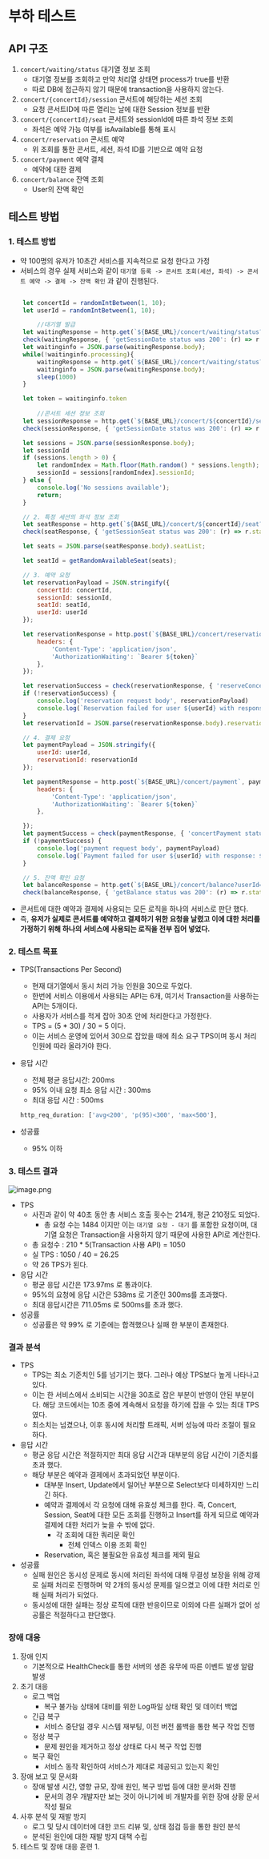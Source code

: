 # 부하 테스트

## **API 구조**

1. `concert/waiting/status` 대기열 정보 조회
    - 대기열 정보를 조회하고 만약 처리열 상태면 process가 true를 반환
    - 따로 DB에 접근하지 않기 때문에 transaction을 사용하지 않는다.
2. `concert/{concertId}/session` 콘서트에 해당하는 세션 조회
    - 요청 콘서트ID에 따른 열리는 날에 대한 Session 정보를 반환
3. `concert/{concertId}/seat` 콘서트와 sessionId에 따른 좌석 정보 조회
    - 좌석은 예약 가능 여부를 isAvailable를 통해 표시
4. `concert/reservation` 콘서트 예약
    - 위 조회를 통한 콘서트, 세션, 좌석 ID를 기반으로 예약 요청
5. `concert/payment` 예약 결제
    - 예약에 대한 결제
6. `concert/balance` 잔액 조회
    - User의 잔액 확인

## **테스트 방법**

### 1. 테스트 방법

- 약 100명의 유저가 10초간 서비스를 지속적으로 요청 한다고 가정
- 서비스의 경우 실제 서비스와 같이 `대기열 등록 -> 콘서트 조회(세션, 좌석) -> 콘서트 예약 -> 결제 -> 잔액 확인` 과 같이 진행된다.

```jsx

    let concertId = randomIntBetween(1, 10);
    let userId = randomIntBetween(1, 10);

		//대기열 발급
    let waitingResponse = http.get(`${BASE_URL}/concert/waiting/status?userId=${userId}`)
    check(waitingResponse, { 'getSessionDate status was 200': (r) => r.status === 200 });
    let waitinginfo = JSON.parse(waitingResponse.body);
    while(!waitinginfo.processing){
        waitingResponse = http.get(`${BASE_URL}/concert/waiting/status?userId=${userId}`)
        waitinginfo = JSON.parse(waitingResponse.body);
        sleep(1000)
    }

    let token = waitinginfo.token
		
		//콘서트 세션 정보 조회
    let sessionResponse = http.get(`${BASE_URL}/concert/${concertId}/session`);
    check(sessionResponse, { 'getSessionDate status was 200': (r) => r.status === 200 });

    let sessions = JSON.parse(sessionResponse.body);
    let sessionId
    if (sessions.length > 0) {
        let randomIndex = Math.floor(Math.random() * sessions.length);
        sessionId = sessions[randomIndex].sessionId;
    } else {
        console.log('No sessions available');
        return;
    }

    // 2. 특정 세션의 좌석 정보 조회
    let seatResponse = http.get(`${BASE_URL}/concert/${concertId}/seat?sessionId=${sessionId}`);
    check(seatResponse, { 'getSessionSeat status was 200': (r) => r.status === 200 });

    let seats = JSON.parse(seatResponse.body).seatList;

    let seatId = getRandomAvailableSeat(seats);

    // 3. 예약 요청
    let reservationPayload = JSON.stringify({
        concertId: concertId,
        sessionId: sessionId,
        seatId: seatId,
        userId: userId
    });

    let reservationResponse = http.post(`${BASE_URL}/concert/reservation`, reservationPayload, {
        headers: {
            'Content-Type': 'application/json',
            'AuthorizationWaiting': `Bearer ${token}`
        },
    });

    let reservationSuccess = check(reservationResponse, { 'reserveConcert status was 200': (r) => r.status === 200 });
    if (!reservationSuccess) {
        console.log('reservation request body', reservationPayload)
        console.log(`Reservation failed for user ${userId} with response: ${reservationResponse.body}`);
    }
    let reservationId = JSON.parse(reservationResponse.body).reservationId;

    // 4. 결제 요청
    let paymentPayload = JSON.stringify({
        userId: userId,
        reservationId: reservationId
    });

    let paymentResponse = http.post(`${BASE_URL}/concert/payment`, paymentPayload, {
        headers: {
            'Content-Type': 'application/json',
            'AuthorizationWaiting': `Bearer ${token}`
        },

    });
    let paymentSuccess = check(paymentResponse, { 'concertPayment status was 200': (r) => r.status === 200 });
    if (!paymentSuccess) {
        console.log('payment request body', paymentPayload)
        console.log(`Payment failed for user ${userId} with response: ${paymentResponse.body}`);
    }

    // 5. 잔액 확인 요청
    let balanceResponse = http.get(`${BASE_URL}/concert/balance?userId=${userId}`);
    check(balanceResponse, { 'getBalance status was 200': (r) => r.status === 200 });

```

- 콘서트에 대한 예약과 결제에 사용되는 모든 로직을 하나의 서비스로 판단 했다.
- 즉, **유저가 실제로 콘서트를 예약하고 결제하기 위한 요청을 날렸고 이에 대한 처리를 가정하기 위해 하나의 서비스에 사용되는 로직을 전부 집어 넣었다.**

### 2. 테스트 목표

- TPS(Transactions Per Second)
    - 현재 대기열에서 동시 처리 가능 인원을 30으로 두었다.
    - 한번에 서비스 이용에서 사용되는 API는 6개, 여기서 Transaction을 사용하는 API는 5개이다.
    - 사용자가 서비스를 적게 잡아 30초 안에 처리한다고 가정한다.
    - TPS  = (5 * 30) / 30 = 5 이다.
    - 이는 서비스 운영에 있어서 30으로 잡았을 때에 최소 요구 TPS이며 동시 처리 인원에 따라 올라가야 한다.
- 응답 시간
    - 전체 평균 응답시간: 200ms
    - 95% 이내 요청 최소 응답 시간 : 300ms
    - 최대 응답 시간 : 500ms
    
    ```jsx
    http_req_duration: ['avg<200', 'p(95)<300', 'max<500'],
    ```
    
- 성공률
    - 95% 이하

### 3. 테스트 결과

![image.png](./image/K6.png)

- TPS
    - 사진과 같이 약 40초 동안 총 서비스 호출 횟수는 214개, 평균 210정도 되었다.
        - 총 요청 수는 1484 이지만 이는 `대기열 요청 - 대기` 를 포함한 요청이며, 대기열 요청은 Transaction을 사용하지 않기 때문에 사용한 API로 계산한다.
    - 총 요청수 : 210 * 5(Transaction 사용 API) = 1050
    - 실 TPS : 1050 / 40 = 26.25
    - 약 26 TPS가 된다.
- 응답 시간
    - 평균 응답 시간은 173.97ms 로 통과이다.
    - 95%의 요청에 응답 시간은 538ms 로 기준인 300ms를 초과했다.
    - 최대 응답시간은 711.05ms 로 500ms를 초과 했다.
- 성공률
    - 성공률은 약 99% 로 기준에는 합격했으나 실패 한 부분이 존재한다.

### 결과 분석

- TPS
    - TPS는 최소 기준치인 5를 넘기기는 했다. 그러나 예상 TPS보다 높게 나타나고 있다.
    - 이는 한 서비스에서 소비되는 시간을 30초로 잡은 부분이 반영이 안된 부분이다. 해당 코드에서는 10초 중에 계속해서 요청을 하기에 잡을 수 있는 최대 TPS였다.
    - 최소치는 넘겼으나, 이후 동시에 처리할 트래픽, 서버 성능에 따라 조절이 필요하다.
- 응답 시간
    - 평균 응답 시간은 적절하지만 최대 응답 시간과 대부분의 응답 시간이 기준치를 초과 했다.
    - 해당 부분은 예약과 결제에서 초과되었던 부분이다.
        - 대부분 Insert, Update에서 일어난 부분으로 Select보다 미세하지만 느리긴 하다.
        - 예약과 결제에서 각 요청에 대해 유효성 체크를 한다. 즉, Concert, Session, Seat에 대한 모든 조회를 진행하고 Insert를 하게 되므로 예약과 결제에 대한 처리가 늦을 수 밖에 없다.
            - 각 조회에 대한 쿼리문 확인
                - 전체 인덱스 이용 조회 확인
        - Reservation, 혹은 불필요한 유효성 체크를 제외 필요
- 성공률
    - 실패 원인은 동시성 문제로 동시에 처리된 좌석에 대해 무결성 보장을 위해 강제로 실패 처리로 진행하며 약 2개의 동시성 문제를 일으켰고 이에 대한 처리로 인해 실패 처리가 되었다.
    - 동시성에 대한 실패는 정상 로직에 대한 반응이므로 이외에 다른 실패가 없어 성공률은 적절하다고 판단했다.

### 장애 대응

1. 장애 인지
    - 기본적으로 HealthCheck를 통한 서버의 생존 유무에 따른 이벤트 발생 알람 발생
2. 초기 대응
    - 로그 백업
        - 복구 불가능 상태에 대비를 위한 Log파일 상태 확인 및 데이터 백업
    - 긴급 복구
        - 서비스 중단일 경우 시스템 재부팅, 이전 버전 롤백을 통한 복구 작업 진행
    - 정상 복구
        - 문제 원인을 제거하고 정상 상태로 다시 복구 작업 진행
    - 복구 확인
        - 서비스 동작 확인하여 서비스가 제대로 제공되고 있는지 확인
3. 장애 보고 및 문서화
    - 장애 발생 시간, 영향 규모, 장애 원인, 복구 방법 등에 대한 문서화 진행
        - 문서의 경우 개발자만 보는 것이 아니기에 비 개발자를 위한 장애 상황 문서 작성 필요
4. 사후 분석 및 재발 방지
    - 로그 및 당시 데이터에 대한 코드 리뷰 및, 상태 점검 등을 통한 원인 분석
    - 분석된 원인에 대한 재발 방지 대책 수립
5. 테스트 및 장애 대응 훈련
    1.